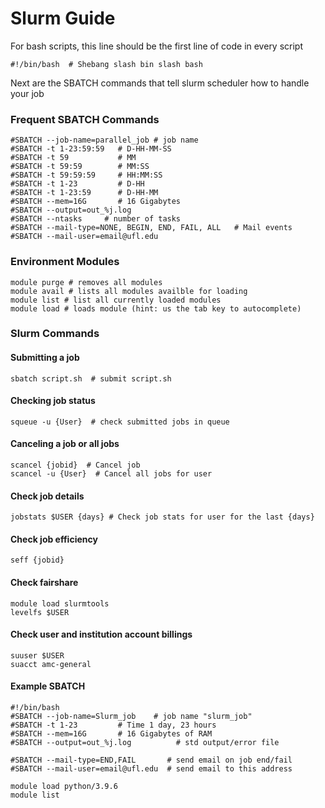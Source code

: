 # Slurm Guide

For bash scripts, this line should be the first line of code in every script 
```
#!/bin/bash  # Shebang slash bin slash bash
```
Next are the SBATCH commands that tell slurm scheduler how to handle your job

### Frequent SBATCH Commands
```
#SBATCH --job-name=parallel_job # job name
#SBATCH -t 1-23:59:59   # D-HH-MM-SS
#SBATCH -t 59           # MM
#SBATCH -t 59:59        # MM:SS
#SBATCH -t 59:59:59     # HH:MM:SS
#SBATCH -t 1-23         # D-HH
#SBATCH -t 1-23:59      # D-HH-MM
#SBATCH --mem=16G       # 16 Gigabytes
#SBATCH --output=out_%j.log
#SBATCH --ntasks     # number of tasks
#SBATCH --mail-type=NONE, BEGIN, END, FAIL, ALL   # Mail events 
#SBATCH --mail-user=email@ufl.edu
```
### Environment Modules
```
module purge # removes all modules
module avail # lists all modules availble for loading
module list # list all currently loaded modules
module load # loads module (hint: us the tab key to autocomplete)
```
### Slurm Commands
#### Submitting a job
```
sbatch script.sh  # submit script.sh
```
#### Checking job status
```
squeue -u {User}  # check submitted jobs in queue 
```
#### Canceling a job or all jobs
```
scancel {jobid}  # Cancel job  
scancel -u {User}  # Cancel all jobs for user
```
#### Check job details
```
jobstats $USER {days} # Check job stats for user for the last {days}
```
#### Check job efficiency
```
seff {jobid}
```
#### Check fairshare
```
module load slurmtools
levelfs $USER
```
#### Check user and institution account billings
```
suuser $USER
suacct amc-general
```


#### Example SBATCH
```
#!/bin/bash
#SBATCH --job-name=Slurm_job    # job name "slurm_job"
#SBATCH -t 1-23         # Time 1 day, 23 hours
#SBATCH --mem=16G       # 16 Gigabytes of RAM
#SBATCH --output=out_%j.log          # std output/error file

#SBATCH --mail-type=END,FAIL       # send email on job end/fail
#SBATCH --mail-user=email@ufl.edu  # send email to this address

module load python/3.9.6         
module list
```
